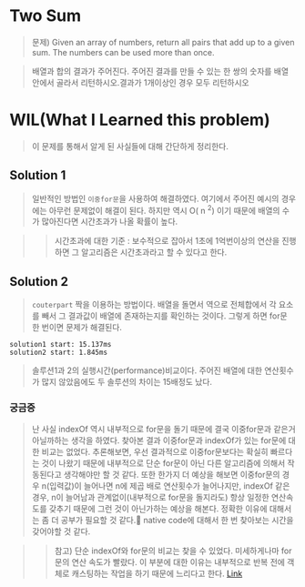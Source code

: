 # Two Sum

> 문제) Given an array of numbers, return all pairs that add up to a given sum. The numbers can be used more than once.

> 배열과 합의 결과가 주어진다. 주어진 결과를 만들 수 있는 한 쌍의 숫자를 배열 안에서 골라서 리턴하시오.결과가 1개이상인 경우 모두 리턴하시오

# WIL(What I Learned this problem)

> 이 문제를 통해서 알게 된 사실들에 대해 간단하게 정리한다.

## Solution 1

> 일반적인 방법인 `이중for문`을 사용하여 해결하였다. 여기에서 주어진 예시의 경우에는 아무런 문제없이 해결이 된다. 하지만 역시 O( n <sup>2</sup>) 이기 때문에 배열의 수가 많아진다면 시간초과가 나올 확률이 높다.

> > 시간초과에 대한 기준 : 보수적으로 잡아서 1초에 1억번이상의 연산을 진행하면 그 알고리즘은 시간초과라고 할 수 있다고 한다.

## Solution 2

> `couterpart` 짝을 이용하는 방법이다. 배열을 돌면서 역으로 전체합에서 각 요소를 빼서 그 결과값이 배열에 존재하는지를 확인하는 것이다. 그렇게 하면 for문 한 번이면 문제가 해결된다.

```
solution1 start: 15.137ms
solution2 start: 1.845ms
```

> 솔루션1과 2의 실행시간(performance)비교이다. 주어진 배열에 대한 연산횟수가 많지 않았음에도 두 솔루션의 차이는 15배정도 났다.

### 궁금증

> 난 사실 indexOf 역시 내부적으로 for문을 돌기 때문에 결국 이중for문과 같은거 아닐까하는 생각을 하였다. 찾아본 결과 이중for문과 indexOf가 있는 for문에 대한 비교는 없었다. 추론해보면, 우선 결과적으로 이중for문보다는 확실히 빠르다는 것이 나왔기 때문에 내부적으로 단순 for문이 아닌 다른 알고리즘에 의해서 작동된다고 생각해야만 할 것 같다. 또한 한가지 더 예상을 해보면 이중for문의 경우 n(입력값)이 늘어나면 n에 제곱 배로 연산횟수가 늘어나지만, indexOf 같은 경우, n이 늘어남과 관계없이(내부적으로 for문을 돌지라도) 항상 일정한 연산속도를 갖추기 때문에 그런 것이 아닌가하는 예상을 해본다. 정확한 이유에 대해서는 좀 더 공부가 필요할 것 같다.🤯 native code에 대해서 한 번 찾아보는 시간을 갖어야할 것 같다.

> > 참고) 단순 indexOf와 for문의 비교는 찾을 수 있었다. 미세하게나마 for문의 연산 속도가 빨랐다. 이 부분에 대한 이유는 내부적으로 반복 전에 객체로 캐스팅하는 작업을 하기 때문에 느리다고 한다. [Link](https://medium.com/@mrashes2/indexof-vs-for-loop-6a9f7bd5c646)
